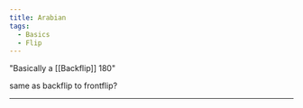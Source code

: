 ```yaml
---
title: Arabian
tags:
  - Basics
  - Flip
---
```


"Basically a [[Backflip]] 180"

same as backflip to frontflip?



* **